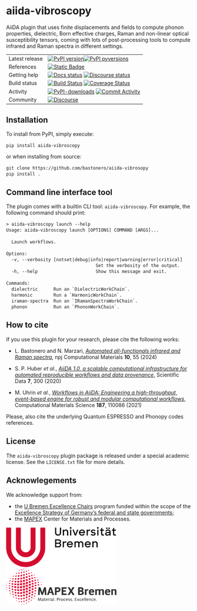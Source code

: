 # aiida-vibroscopy

AiiDA plugin that uses finite displacements and fields
to compute phonon properties, dielectric, Born effective charges,
 Raman and non-linear optical susceptibility tensors,
coming with lots of post-processing tools to compute infrared and
Raman spectra in different settings.

|    | |
|-----|----------------------------------------------------------------------------|
|Latest release| [![PyPI version](https://badge.fury.io/py/aiida-vibroscopy.svg)](https://badge.fury.io/py/aiida-vibroscopy)[![PyPI pyversions](https://img.shields.io/pypi/pyversions/aiida-vibroscopy.svg)](https://pypi.python.org/pypi/aiida-vibroscopy) |
|References| [![Static Badge](https://img.shields.io/badge/npj%20comp.%20mat.%20-%20implementation%20-%20purple?style=flat)](https://www.nature.com/articles/s41524-024-01236-3) |
|Getting help| [![Docs status](https://readthedocs.org/projects/aiida-vibroscopy/badge)](http://aiida-vibroscopy.readthedocs.io/) [![Discourse status](https://img.shields.io/discourse/status?server=https%3A%2F%2Faiida.discourse.group%2F)](https://aiida.discourse.group/)
|Build status| [![Build Status](https://github.com/bastonero/aiida-vibroscopy/actions/workflows/ci.yml/badge.svg?branch=main)](https://github.com/bastonero/aiida-vibroscopy/actions) [![Coverage Status](https://codecov.io/gh/bastonero/aiida-vibroscopy/branch/main/graph/badge.svg)](https://codecov.io/gh/bastonero/aiida-vibroscopy) |
|Activity| [![PyPI-downloads](https://img.shields.io/pypi/dm/aiida-vibroscopy.svg?style=flat)](https://pypistats.org/packages/aiida-vibroscopy) [![Commit Activity](https://img.shields.io/github/commit-activity/m/bastonero/aiida-vibroscopy.svg)](https://github.com/bastonero/aiida-vibroscopy/pulse)
|Community|  [![Discourse](https://img.shields.io/discourse/topics?server=https%3A%2F%2Faiida.discourse.group%2F&logo=discourse)](https://aiida.discourse.group/)

## Installation
To install from PyPI, simply execute:

    pip install aiida-vibroscopy

or when installing from source:

    git clone https://github.com/bastonero/aiida-vibrosopy
    pip install .

## Command line interface tool
The plugin comes with a builtin CLI tool: `aiida-vibroscopy`.
For example, the following command should print:

```console
> aiida-vibroscopy launch --help
Usage: aiida-vibroscopy launch [OPTIONS] COMMAND [ARGS]...

  Launch workflows.

Options:
  -v, --verbosity [notset|debug|info|report|warning|error|critical]
                                  Set the verbosity of the output.
  -h, --help                      Show this message and exit.

Commands:
  dielectric      Run an `DielectricWorkChain`.
  harmonic        Run a `HarmonicWorkChain`.
  iraman-spectra  Run an `IRamanSpectraWorkChain`.
  phonon          Run an `PhononWorkChain`.
```

## How to cite

If you use this plugin for your research, please cite the following works:

* L. Bastonero and N. Marzari, [*Automated all-functionals infrared and Raman spectra*](https://doi.org/10.1038/s41524-024-01236-3), npj Computational Materials **10**, 55 (2024)

* S. P. Huber _et al._, [*AiiDA 1.0, a scalable computational infrastructure for automated reproducible workflows and data provenance*](https://doi.org/10.1038/s41597-020-00638-4), Scientific Data **7**, 300 (2020)

* M. Uhrin _et al._, [*Workflows in AiiDA: Engineering a high-throughput, event-based engine for robust and modular computational workflows*](https://www.sciencedirect.com/science/article/pii/S0010465522001746), Computational Materials Science **187**, 110086 (2021)

Please, also cite the underlying Quantum ESPRESSO and Phonopy codes references.

## License
The `aiida-vibroscopy` plugin package is released under a special academic license.
See the `LICENSE.txt` file for more details.


## Acknowlegements
We acknowledge support from:
* the [U Bremen Excellence Chairs](https://www.uni-bremen.de/u-bremen-excellence-chairs) program funded within the scope of the [Excellence Strategy of Germany’s federal and state governments](https://www.dfg.de/en/research_funding/excellence_strategy/index.html);
* the [MAPEX](https://www.uni-bremen.de/en/mapex) Center for Materials and Processes.

<img src="https://raw.githubusercontent.com/aiida-phonopy/aiida-phonopy/main/docs/source/images/UBREMEN.png" width="300px" height="108px"/>
<img src="https://raw.githubusercontent.com/aiida-phonopy/aiida-phonopy/main/docs/source/images/MAPEX.jpg" width="300px" height="99px"/>
